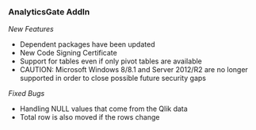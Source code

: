 ### AnalyticsGate AddIn

*New Features*
- Dependent packages have been updated
- New Code Signing Certificate
- Support for tables even if only pivot tables are available
- CAUTION: Microsoft Windows 8/8.1 and Server 2012/R2 are no longer supported in order to close possible future security gaps

*Fixed Bugs*
- Handling NULL values that come from the Qlik data
- Total row is also moved if the rows change
